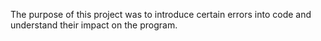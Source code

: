 The purpose of this project was to introduce certain errors into code and understand their impact on the program.
